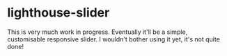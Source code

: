 lighthouse-slider
=================
This is very much work in progress. Eventually it'll be a simple, customisable responsive slider. I wouldn't bother using it yet, it's not quite done!
